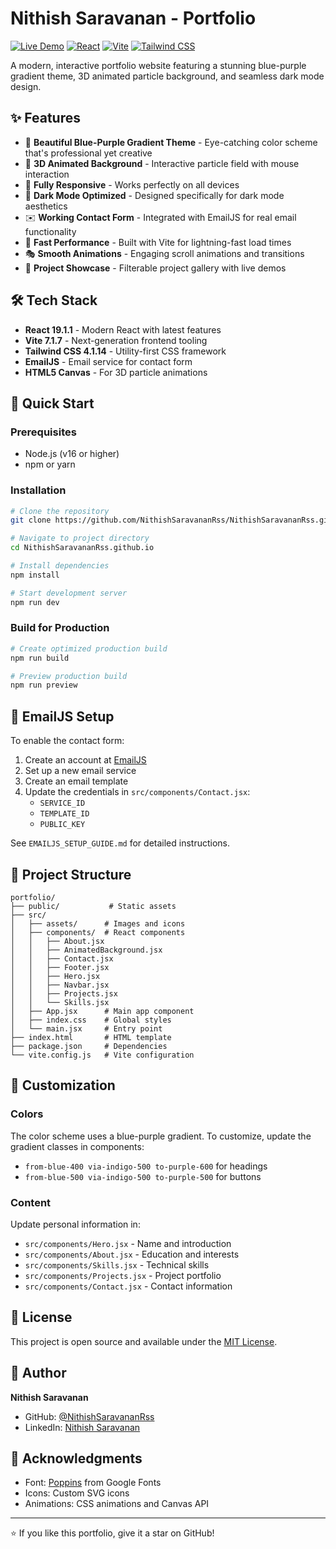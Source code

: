# Nithish Saravanan - Portfolio

[![Live Demo](https://img.shields.io/badge/Live-Demo-blue)](https://nithishsaravananrss.github.io/NithishSaravananRss.github.io/)
[![React](https://img.shields.io/badge/React-19.1.1-61DAFB?logo=react)](https://reactjs.org/)
[![Vite](https://img.shields.io/badge/Vite-7.1.7-646CFF?logo=vite)](https://vitejs.dev/)
[![Tailwind CSS](https://img.shields.io/badge/Tailwind-4.1.14-38B2AC?logo=tailwind-css)](https://tailwindcss.com/)

A modern, interactive portfolio website featuring a stunning blue-purple gradient theme, 3D animated particle background, and seamless dark mode design.

## ✨ Features

- 🎨 **Beautiful Blue-Purple Gradient Theme** - Eye-catching color scheme that's professional yet creative
- 🌌 **3D Animated Background** - Interactive particle field with mouse interaction
- 📱 **Fully Responsive** - Works perfectly on all devices
- 🌙 **Dark Mode Optimized** - Designed specifically for dark mode aesthetics
- ✉️ **Working Contact Form** - Integrated with EmailJS for real email functionality
- 🚀 **Fast Performance** - Built with Vite for lightning-fast load times
- 🎭 **Smooth Animations** - Engaging scroll animations and transitions
- 💼 **Project Showcase** - Filterable project gallery with live demos

## 🛠️ Tech Stack

- **React 19.1.1** - Modern React with latest features
- **Vite 7.1.7** - Next-generation frontend tooling
- **Tailwind CSS 4.1.14** - Utility-first CSS framework
- **EmailJS** - Email service for contact form
- **HTML5 Canvas** - For 3D particle animations

## 🚀 Quick Start

### Prerequisites
- Node.js (v16 or higher)
- npm or yarn

### Installation

```bash
# Clone the repository
git clone https://github.com/NithishSaravananRss/NithishSaravananRss.github.io.git

# Navigate to project directory
cd NithishSaravananRss.github.io

# Install dependencies
npm install

# Start development server
npm run dev
```

### Build for Production

```bash
# Create optimized production build
npm run build

# Preview production build
npm run preview
```

## 📧 EmailJS Setup

To enable the contact form:

1. Create an account at [EmailJS](https://www.emailjs.com/)
2. Set up a new email service
3. Create an email template
4. Update the credentials in `src/components/Contact.jsx`:
   - `SERVICE_ID`
   - `TEMPLATE_ID`
   - `PUBLIC_KEY`

See `EMAILJS_SETUP_GUIDE.md` for detailed instructions.

## 📂 Project Structure

```
portfolio/
├── public/           # Static assets
├── src/
│   ├── assets/      # Images and icons
│   ├── components/  # React components
│   │   ├── About.jsx
│   │   ├── AnimatedBackground.jsx
│   │   ├── Contact.jsx
│   │   ├── Footer.jsx
│   │   ├── Hero.jsx
│   │   ├── Navbar.jsx
│   │   ├── Projects.jsx
│   │   └── Skills.jsx
│   ├── App.jsx      # Main app component
│   ├── index.css    # Global styles
│   └── main.jsx     # Entry point
├── index.html       # HTML template
├── package.json     # Dependencies
└── vite.config.js   # Vite configuration
```

## 🎨 Customization

### Colors
The color scheme uses a blue-purple gradient. To customize, update the gradient classes in components:
- `from-blue-400 via-indigo-500 to-purple-600` for headings
- `from-blue-500 via-indigo-500 to-purple-500` for buttons

### Content
Update personal information in:
- `src/components/Hero.jsx` - Name and introduction
- `src/components/About.jsx` - Education and interests
- `src/components/Skills.jsx` - Technical skills
- `src/components/Projects.jsx` - Project portfolio
- `src/components/Contact.jsx` - Contact information

## 📝 License

This project is open source and available under the [MIT License](LICENSE).

## 👤 Author

**Nithish Saravanan**
- GitHub: [@NithishSaravananRss](https://github.com/NithishSaravananRss)
- LinkedIn: [Nithish Saravanan](https://linkedin.com/in/yourprofile)

## 🙏 Acknowledgments

- Font: [Poppins](https://fonts.google.com/specimen/Poppins) from Google Fonts
- Icons: Custom SVG icons
- Animations: CSS animations and Canvas API

---

⭐️ If you like this portfolio, give it a star on GitHub!

